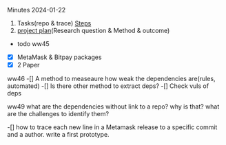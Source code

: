 Minutes 2024-01-22
1. Tasks(repo & trace) [Steps](./steps.md)
2. [project plan](https://docs.google.com/document/d/1JD9PU_ABYeOvAUiEkuC1EpAFavDfiO8KOAz56Uu9TEI/edit?usp=sharing)(Research question & Method & outcome)




- todo
ww45

-[x] MetaMask & Bitpay packages
-[x] 2 Paper 

ww46
-[] A method to measeaure how weak the dependencies are(rules, automated)
-[] Is there other method to extract deps?
-[] Check vuls of deps


ww49
what are the dependencies without link to a repo? why is that? what are the challenges to identify them?

-[] how to trace each new line in a Metamask release to a specific commit and a author. write a first prototype.